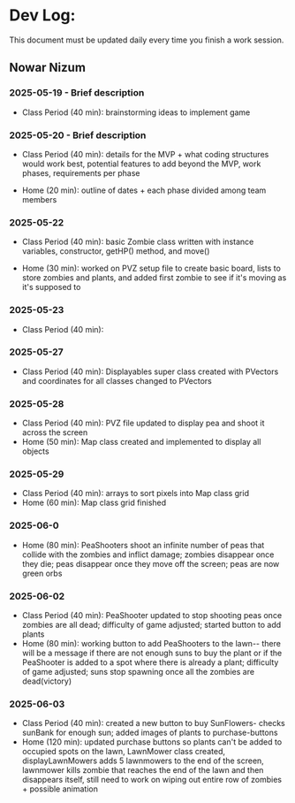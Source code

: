 # Dev Log:

This document must be updated daily every time you finish a work session.

## Nowar Nizum

### 2025-05-19 - Brief description
- Class Period (40 min): brainstorming ideas to implement game

### 2025-05-20 - Brief description
- Class Period (40 min): details for the MVP + what coding structures would work best, potential features to add beyond the MVP, work phases, requirements per phase  

- Home (20 min): outline of dates + each phase divided among team members

### 2025-05-22
- Class Period (40 min): basic Zombie class written with instance variables, constructor, getHP() method, and move()

- Home (30 min): worked on PVZ setup file to create basic board, lists to store zombies and plants, and added first zombie to see if it's moving as it's supposed to

### 2025-05-23
- Class Period (40 min):

### 2025-05-27
- Class Period (40 min): Displayables super class created with PVectors and coordinates for all classes changed to PVectors

### 2025-05-28
- Class Period (40 min): PVZ file updated to display pea and shoot it across the screen
- Home (50 min): Map class created and implemented to display all objects

### 2025-05-29
- Class Period (40 min): arrays to sort pixels into Map class grid
- Home (60 min): Map class grid finished

### 2025-06-0
- Home (80 min): PeaShooters shoot an infinite number of peas that collide with the zombies and inflict damage; zombies disappear once they die; peas disappear once they move off the screen; peas are now green orbs

### 2025-06-02
- Class Period (40 min): PeaShooter updated to stop shooting peas once zombies are all dead; difficulty of game adjusted; started button to add plants
- Home (80 min): working button to add PeaShooters to the lawn-- there will be a message if there are not enough suns to buy the plant or if the PeaShooter is added to a spot where there is already a plant; difficulty of game adjusted; suns stop spawning once all the zombies are dead(victory)

### 2025-06-03
- Class Period (40 min): created a new button to buy SunFlowers- checks sunBank for enough sun; added images of plants to purchase-buttons
- Home (120 min): updated purchase buttons so plants can't be added to occupied spots on the lawn, LawnMower class created, displayLawnMowers adds 5 lawnmowers to the end of the screen, lawnmower kills zombie that reaches the end of the lawn and then disappears itself, still need to work on wiping out entire row of zombies + possible animation

